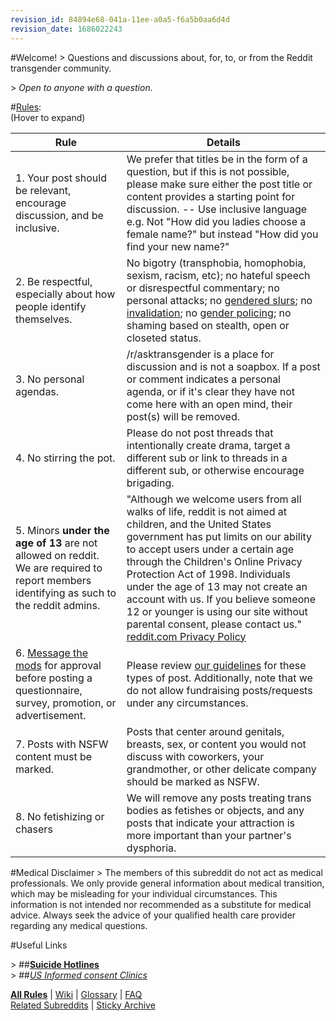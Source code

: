 ```yaml
---
revision_id: 84894e68-041a-11ee-a0a5-f6a5b0aa6d4d
revision_date: 1686022243
---
```


#Welcome!
&gt; Questions and discussions about, for, to, or from the Reddit transgender community.

&gt; *Open to anyone with a question.*

#[Rules](/r/asktransgender/wiki/rules):  
(Hover to expand)




Rule| Details
---|---
1. Your post should be relevant, encourage discussion, and be inclusive. | We prefer that titles be in the form of a question, but if this is not possible, please make sure either the post title or content provides a starting point for discussion. -- Use inclusive language e.g. Not "How did you ladies choose a female name?" but instead "How did you find your new name?"
2. Be respectful, especially about how people identify themselves. | No bigotry (transphobia, homophobia, sexism, racism, etc); no hateful speech or disrespectful commentary; no personal attacks; no [gendered slurs](/r/asktransgender/wiki/genderedslurs); no [invalidation](/r/asktransgender/wiki/invalidation); no [gender policing](/r/asktransgender/wiki/genderpolicing); no shaming based on stealth, open or closeted status.
3. No personal agendas. | /r/asktransgender is a place for discussion and is not a soapbox. If a post or comment indicates a personal agenda, or if it's clear they have not come here with an open mind, their post(s) will be removed.
4. No stirring the pot. | Please do not post threads that intentionally create drama, target a different sub or link to threads in a different sub, or otherwise encourage brigading.
5. Minors **under the age of 13** are not allowed on reddit. We are required to report members identifying as such to the reddit admins.  | "Although we welcome users from all walks of life, reddit is not aimed at children, and the United States government has put limits on our ability to accept users under a certain age through the Children's Online Privacy Protection Act of 1998. Individuals under the age of 13 may not create an account with us. If you believe someone 12 or younger is using our site without parental consent, please contact us." [reddit.com Privacy Policy](https://www.reddit.com/wiki/privacypolicy#wiki_children_under_13)
6. [Message the mods](http://www.reddit.com/message/compose?to=%2Fr%2Fasktransgender) for approval before posting a questionnaire, survey, promotion, or advertisement. | Please review [our guidelines](https://www.reddit.com/r/asktransgender/wiki/rule6) for these types of post. Additionally, note that we do not allow fundraising posts/requests under any circumstances.
7. Posts with NSFW content must be marked. | Posts that center around genitals, breasts, sex, or content you would not discuss with coworkers, your grandmother, or other delicate company should be marked as NSFW.
8. No fetishizing or chasers | We will remove any posts treating trans bodies as fetishes or objects, and any posts that indicate your attraction is more important than your partner's dysphoria.

#Medical Disclaimer
&gt; The members of this subreddit do not act as medical professionals. We only provide general information about medical transition, which may be misleading for your individual circumstances. This information is not intended nor recommended as a substitute for medical advice. Always seek the advice of your qualified health care provider regarding any medical questions.

#Useful Links

&gt; ##[**Suicide Hotlines**](http://www.reddit.com/r/asktransgender/wiki/suicide_resources)  
&gt; ##[*US Informed consent Clinics*](https://www.reddit.com/r/asktransgender/comments/d6p05q/i_compiled_every_single_informed_consent_clinic/)  

[**All Rules**](/r/asktransgender/wiki/rules) | [Wiki](/r/asktransgender/wiki) | [Glossary](http://www.reddit.com/r/asktransgender/wiki/glossary) | [FAQ](http://www.reddit.com/r/asktransgender/wiki/faq)  
[Related Subreddits](http://www.reddit.com/r/asktransgender/wiki/linked) | [Sticky Archive](https://www.reddit.com/r/asktransgender/wiki/stickyarchive)